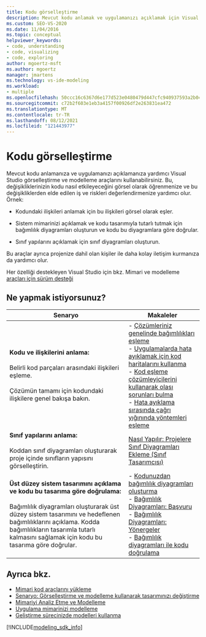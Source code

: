 ```yaml
---
title: Kodu görselleştirme
description: Mevcut kodu anlamak ve uygulamanızı açıklamak için Visual Studio görselleştirme ve modelleme araçlarını nasıl kullanabileceğinizi öğrenin.
ms.custom: SEO-VS-2020
ms.date: 11/04/2016
ms.topic: conceptual
helpviewer_keywords:
- code, understanding
- code, visualizing
- code, exploring
author: mgoertz-msft
ms.author: mgoertz
manager: jmartens
ms.technology: vs-ide-modeling
ms.workload:
- multiple
ms.openlocfilehash: 50ccc16c6367d6e177d523e0480479d447cfc940937593a2b04829d03d94f758
ms.sourcegitcommit: c72b2f603e1eb3a4157f00926df2e263831ea472
ms.translationtype: MT
ms.contentlocale: tr-TR
ms.lasthandoff: 08/12/2021
ms.locfileid: "121443977"
---
```

# <a name="visualize-code"></a>Kodu görselleştirme

Mevcut kodu anlamanıza ve uygulamanızı açıklamanıza yardımcı Visual Studio görselleştirme ve modelleme araçlarını kullanabilirsiniz. Bu, değişikliklerinizin kodu nasıl etkileyeceğini görsel olarak öğrenmenize ve bu değişikliklerden elde edilen iş ve riskleri değerlendirmenize yardımcı olur. Örnek:

- Kodundaki ilişkileri anlamak için bu ilişkileri görsel olarak eşler.

- Sistem mimarinizi açıklamak ve kodu tasarımıyla tutarlı tutmak için bağımlılık diyagramları oluşturun ve kodu bu diyagramlara göre doğrular.

- Sınıf yapılarını açıklamak için sınıf diyagramları oluşturun.

Bu araçlar ayrıca projenize dahil olan kişiler ile daha kolay iletişim kurmanıza da yardımcı olur.

Her özelliği destekleyen Visual Studio için bkz. Mimari ve modelleme [araçları için sürüm desteği](../modeling/analyze-and-model-your-architecture.md#VersionSupport)

## <a name="what-do-you-want-to-do"></a>Ne yapmak istiyorsunuz?

|Senaryo|Makaleler|
|-|-|
|**Kodu ve ilişkilerini anlama:**<br /><br /> Belirli kod parçaları arasındaki ilişkileri eşleme.<br /><br /> Çözümün tamamı için kodundaki ilişkilere genel bakışa bakın.|- [Çözümleriniz genelinde bağımlılıkları eşleme](../modeling/map-dependencies-across-your-solutions.md)<br />- [Uygulamalarda hata ayıklamak için kod haritalarını kullanma](../modeling/use-code-maps-to-debug-your-applications.md)<br />- [Kod eşleme çözümleyicilerini kullanarak olası sorunları bulma](../modeling/find-potential-problems-using-code-map-analyzers.md)<br />- [Hata ayıklama sırasında çağrı yığınında yöntemleri eşleme](../debugger/map-methods-on-the-call-stack-while-debugging-in-visual-studio.md)|
|**Sınıf yapılarını anlama:**<br /><br /> Koddan sınıf diyagramları oluşturarak proje içinde sınıfların yapısını görselleştirin.|[Nasıl Yapılır: Projelere Sınıf Diyagramları Ekleme (Sınıf Tasarımcısı)](../ide/class-designer/how-to-add-class-diagrams-to-projects.md)|
|**Üst düzey sistem tasarımını açıklama ve kodu bu tasarıma göre doğrulama:**<br /><br /> Bağımlılık diyagramları oluşturarak üst düzey sistem tasarımını ve hedeflenen bağımlılıklarını açıklama. Kodda bağımlılıkların tasarımla tutarlı kalmasını sağlamak için kodu bu tasarıma göre doğrular.|- [Kodunuzdan bağımlılık diyagramları oluşturma](../modeling/create-layer-diagrams-from-your-code.md)<br />- [Bağımlılık Diyagramları: Başvuru](../modeling/layer-diagrams-reference.md)<br />- [Bağımlılık Diyagramları: Yönergeler](../modeling/layer-diagrams-guidelines.md)<br />- [Bağımlılık diyagramları ile kodu doğrulama](../modeling/validate-code-with-layer-diagrams.md)|

## <a name="see-also"></a>Ayrıca bkz.

- [Mimari kod araçlarını yükleme](install-architecture-tools.md)
- [Senaryo: Görselleştirme ve modelleme kullanarak tasarımınızı değiştirme](../modeling/scenario-change-your-design-using-visualization-and-modeling.md)
- [Mimariyi Analiz Etme ve Modelleme](../modeling/analyze-and-model-your-architecture.md)
- [Uygulama mimarinizi modelleme](../modeling/model-your-app-s-architecture.md)
- [Geliştirme sürecinizde modelleri kullanma](../modeling/use-models-in-your-development-process.md)

[!INCLUDE[modeling_sdk_info](includes/modeling_sdk_info.md)]

